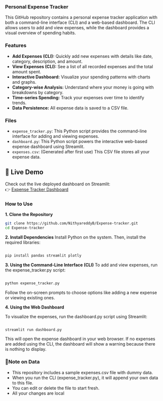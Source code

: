 ### Personal Expense Tracker

This GitHub repository contains a personal expense tracker application with both a command-line interface (CLI) and a web-based dashboard. The CLI allows users to add and view expenses, while the dashboard provides a visual overview of spending habits.

### Features

* **Add Expenses (CLI):** Quickly add new expenses with details like date, category, description, and amount.
* **View Expenses (CLI):** See a list of all recorded expenses and the total amount spent.
* **Interactive Dashboard:** Visualize your spending patterns with charts and graphs.
* **Category-wise Analysis:** Understand where your money is going with breakdowns by category.
* **Time-series Spending:** Track your expenses over time to identify trends.
* **Data Persistence:** All expense data is saved to a CSV file.

### Files

* `expense_tracker.py`: This Python script provides the command-line interface for adding and viewing expenses.
* `dashboard.py`: This Python script powers the interactive web-based expense dashboard using Streamlit.
* `expenses.csv`: (Generated after first use) This CSV file stores all your expense data.

## 🔗 Live Demo

Check out the live deployed dashboard on Streamlit:  
👉 [Expense Tracker Dashboard](https://expense-tracker-mclbxi2s3ijsi7ecgmkf5a.streamlit.app/)

### How to Use

**1. Clone the Repository**

```bash
git clone https://github.com/NithyareddyB/Expense-tracker.git
cd Expense-tracker
```
**2. Install Dependencies**
Install Python on the system. Then, install the required libraries:

```bash

pip install pandas streamlit plotly
```
**3. Using the Command-Line Interface (CLI)**
To add and view expenses, run the expense_tracker.py script:

```bash

python expense_tracker.py
```
Follow the on-screen prompts to choose options like adding a new expense or viewing existing ones.

**4. Using the Web Dashboard**

To visualize the expenses, run the dashboard.py script using Streamlit:

```bash

streamlit run dashboard.py
```
This will open the expense dashboard in your web browser. If no expenses are added using the CLI, the dashboard will show a warning because there is nothing to display.

### 📝Note on Data
* This repository includes a sample expenses.csv file with dummy data.
* When you run the CLI (expense_tracker.py), it will append your own data to this file.
* You can edit or delete the file to start fresh.
* All your changes are local
